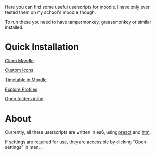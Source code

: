 Here you can find some useful userscripts for moodle. I have only ever tested them on my school's moodle, though.

To run these you need to have tampermonkey, greasemonkey or similar installed.

# Quick Installation

[Clean Moodle](https://github.com/melusc/moodle_userscripts/raw/master/dist/Clean%20Moodle/Clean%20Moodle.user.js)

[Custom Icons](https://github.com/melusc/moodle_userscripts/raw/master/dist/Custom%20Icons/Custom%20Icons.user.js)

[Timetable in Moodle](https://github.com/melusc/moodle_userscripts/raw/master/dist/Timetable%20v5/Timetable%20v5.user.js)

[Explore Profiles](https://github.com/melusc/moodle_userscripts/raw/master/dist/Explore%20Profiles/Explore%20Profiles.user.js)

[Open folders inline](https://github.com/melusc/moodle_userscripts/raw/master/dist/Open%20folders%20inline/Open%20folders%20inline%20preact.user.js)

# About

Currently, all these userscripts are written in es6, using [preact](https://github.com/preactjs/preact) and [htm](https://github.com/developit/htm).

If settings are required for use, they are accessible by clicking "Open settings" in menu.
